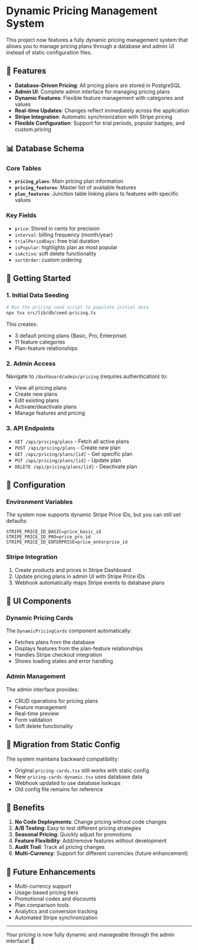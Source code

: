 # Dynamic Pricing Management System

This project now features a fully dynamic pricing management system that allows you to manage
pricing plans through a database and admin UI instead of static configuration files.

## 🎯 Features

- **Database-Driven Pricing**: All pricing plans are stored in PostgreSQL
- **Admin UI**: Complete admin interface for managing pricing plans
- **Dynamic Features**: Flexible feature management with categories and values
- **Real-time Updates**: Changes reflect immediately across the application
- **Stripe Integration**: Automatic synchronization with Stripe pricing
- **Flexible Configuration**: Support for trial periods, popular badges, and custom pricing

## 📊 Database Schema

### Core Tables

- **`pricing_plans`**: Main pricing plan information
- **`pricing_features`**: Master list of available features
- **`plan_features`**: Junction table linking plans to features with specific values

### Key Fields

- `price`: Stored in cents for precision
- `interval`: billing frequency (month/year)
- `trialPeriodDays`: free trial duration
- `isPopular`: highlights plan as most popular
- `isActive`: soft delete functionality
- `sortOrder`: custom ordering

## 🚀 Getting Started

### 1. Initial Data Seeding

```bash
# Run the pricing seed script to populate initial data
npx tsx src/lib/db/seed-pricing.ts
```

This creates:

- 3 default pricing plans (Basic, Pro, Enterprise)
- 11 feature categories
- Plan-feature relationships

### 2. Admin Access

Navigate to `/dashboard/admin/pricing` (requires authentication) to:

- View all pricing plans
- Create new plans
- Edit existing plans
- Activate/deactivate plans
- Manage features and pricing

### 3. API Endpoints

- `GET /api/pricing/plans` - Fetch all active plans
- `POST /api/pricing/plans` - Create new plan
- `GET /api/pricing/plans/[id]` - Get specific plan
- `PUT /api/pricing/plans/[id]` - Update plan
- `DELETE /api/pricing/plans/[id]` - Deactivate plan

## 🔧 Configuration

### Environment Variables

The system now supports dynamic Stripe Price IDs, but you can still set defaults:

```env
STRIPE_PRICE_ID_BASIC=price_basic_id
STRIPE_PRICE_ID_PRO=price_pro_id
STRIPE_PRICE_ID_ENTERPRISE=price_enterprise_id
```

### Stripe Integration

1. Create products and prices in Stripe Dashboard
2. Update pricing plans in admin UI with Stripe Price IDs
3. Webhook automatically maps Stripe events to database plans

## 🎨 UI Components

### Dynamic Pricing Cards

The `DynamicPricingCards` component automatically:

- Fetches plans from the database
- Displays features from the plan-feature relationships
- Handles Stripe checkout integration
- Shows loading states and error handling

### Admin Management

The admin interface provides:

- CRUD operations for pricing plans
- Feature management
- Real-time preview
- Form validation
- Soft delete functionality

## 🔄 Migration from Static Config

The system maintains backward compatibility:

- Original `pricing-cards.tsx` still works with static config
- New `pricing-cards-dynamic.tsx` uses database data
- Webhook updated to use database lookups
- Old config file remains for reference

## 🚀 Benefits

1. **No Code Deployments**: Change pricing without code changes
2. **A/B Testing**: Easy to test different pricing strategies
3. **Seasonal Pricing**: Quickly adjust for promotions
4. **Feature Flexibility**: Add/remove features without development
5. **Audit Trail**: Track all pricing changes
6. **Multi-Currency**: Support for different currencies (future enhancement)

## 🎯 Future Enhancements

- Multi-currency support
- Usage-based pricing tiers
- Promotional codes and discounts
- Plan comparison tools
- Analytics and conversion tracking
- Automated Stripe synchronization

---

Your pricing is now fully dynamic and manageable through the admin interface! 🎉
